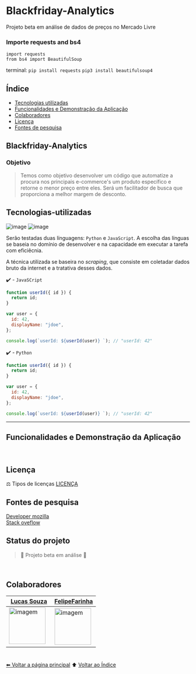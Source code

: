# Blackfriday-Analytics

Projeto beta em análise de dados de preços no Mercado Livre

### Importe requests and bs4

```Py
import requests
from bs4 import BeautifulSoup
```

terminal:
`pip install requests`
`pip3 install beautifulsoup4`

## Índice

- [Tecnologias utilizadas](#tecnologias-utilizadas)
- [Funcionalidades e Demonstração da Aplicação](#funcionalidades-e-demonstração-da-aplicação)
- [Colaboradores](#colaboradores)
- [Licença](#licença)
- [Fontes de pesquisa](#fontes-de-pesquisa)

## Blackfriday-Analytics

### Objetivo

> Temos como objetivo desenvolver um código que automatize a procura nos principais e-commerce's um produto específico e retorne o menor preço entre eles.
> Será um facilitador de busca que proporciona a melhor margem de desconto.

## Tecnologias-utilizadas

![image](https://img.shields.io/badge/Python-FFD43B?style=for-the-badge&logo=python&logoColor=blue)
![image](https://img.shields.io/badge/JavaScript-323330?style=for-the-badge&logo=javascript&logoColor=F7DF1E)

Serão testadas duas línguagens: `Python` e `JavaScript`. A escolha das línguas se baseia no domínio de desenvolver e na capacidade em executar a tarefa com eficiêcnia.

A técnica utilizada se baseira no _scraping_, que consiste em coletadar dados bruto da internet e a tratativa desses dados.

>   <!-- [link](link.md) e *itálico* -->

<!-- <div align="center">
  <img height="160em" src="https://github-readme-stats.vercel.app/api/top-langs/?username=FelipeFarinha/Farinhoso&layout=compact&langs_count=7&theme=github_dark"/>
</div> -->

✔️ - `JavaSCript`

```js
function userId({ id }) {
  return id;
}

var user = {
  id: 42,
  displayName: "jdoe",
};

console.log(`userId: ${userId(user)} `); // "userId: 42"
```

✔️ - `Python`

```js
function userId({ id }) {
  return id;
}

var user = {
  id: 42,
  displayName: "jdoe",
};

console.log(`userId: ${userId(user)} `); // "userId: 42"
```

---

## Funcionalidades e Demonstração da Aplicação

<br>

## Licença

⚖ Tipos de licenças [LICENÇA](LICENSE.md)
<br>

## Fontes de pesquisa

[Developer mozilla](https://developer.mozilla.org/pt-BR/docs/Web/CSS)<br>
[Stack oveflow](https://pt.stackoverflow.com/)

## Status do projeto

> :construction: Projeto beta em análise :construction:

<br>

## Colaboradores

| [Lucas Souza](https://github.com/O-DESERTOR-DA-MATRIX)                                          | [FelipeFarinha](https://github.com/felipefarinha/)                                            |
| ----------------------------------------------------------------------------------------------- | --------------------------------------------------------------------------------------------- |
| <img src="https://avatars.githubusercontent.com/u/51382097?v=4" width="100px;" alt="imagem"/>   | <img src="https://avatars.githubusercontent.com/u/61066061?v=4" width="100px;" alt="imagem"/> |

#

[⬅ Voltar a página principal](https://github.com/felipefarinha) ⬆️ [Voltar ao Índice](#índice)
